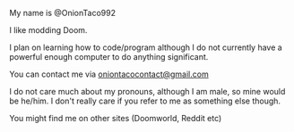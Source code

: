 My name is @OnionTaco992

I like modding Doom.

I plan on learning how to code/program although I do not currently have a powerful enough computer to do anything significant.

You can contact me via oniontacocontact@gmail.com

I do not care much about my pronouns, although I am male, so mine would be he/him. I don't really care if you refer to me as something else though.

You might find me on other sites (Doomworld, Reddit etc)

<!---
OnionTaco992/OnionTaco992 is a ✨ special ✨ repository because its `README.md` (this file) appears on your GitHub profile.
You can click the Preview link to take a look at your changes.
--->

